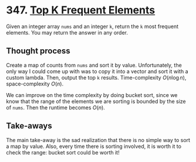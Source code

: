 # 347. [Top K Frequent Elements](https://leetcode.com/problems/top-k-frequent-elements/)

Given an integer array `nums` and an integer `k`, return the `k` most frequent elements. You may return the answer in any order.

## Thought process

Create a map of counts from `nums` and sort it by value. Unfortunately, the only way I could come up with was to copy it into a vector and sort it with a custom lambda. Then, output the top `k` results. Time-complexity $O(n \log n)$, space-complexity $O(n)$.

We can improve on the time complexity by doing bucket sort, since we know that the range of the elements we are sorting is bounded by the size of `nums`. Then the runtime becomes $O(n)$.

## Take-aways

The main take-away is the sad realization that there is no simple way to sort a map by value. Also, every time there is sorting involved, it is worth it to check the range: bucket sort could be worth it!
